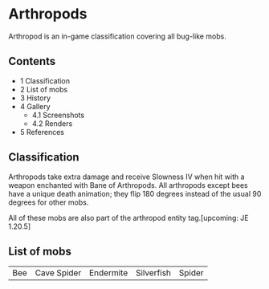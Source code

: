 # Arthropods
Arthropod is an in-game classification covering all bug-like mobs.

## Contents
- 1 Classification
- 2 List of mobs
- 3 History
- 4 Gallery
	- 4.1 Screenshots
	- 4.2 Renders
- 5 References

## Classification
Arthropods take extra damage and receive Slowness IV when hit with a weapon enchanted with Bane of Arthropods. All arthropods except bees have a unique death animation; they flip 180 degrees instead of the usual 90 degrees for other mobs.

All of these mobs are also part of the arthropod entity tag.‌[upcoming: JE 1.20.5]

## List of mobs
|     |             |           |            |        |
|-----|-------------|-----------|------------|--------|
| Bee | Cave Spider | Endermite | Silverfish | Spider |


